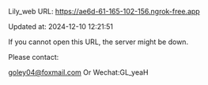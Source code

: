 Lily_web URL: https://ae6d-61-165-102-156.ngrok-free.app

Updated at: 2024-12-10 12:21:51

If you cannot open this URL, the server might be down.

Please contact: 

goley04@foxmail.com Or Wechat:GL_yeaH